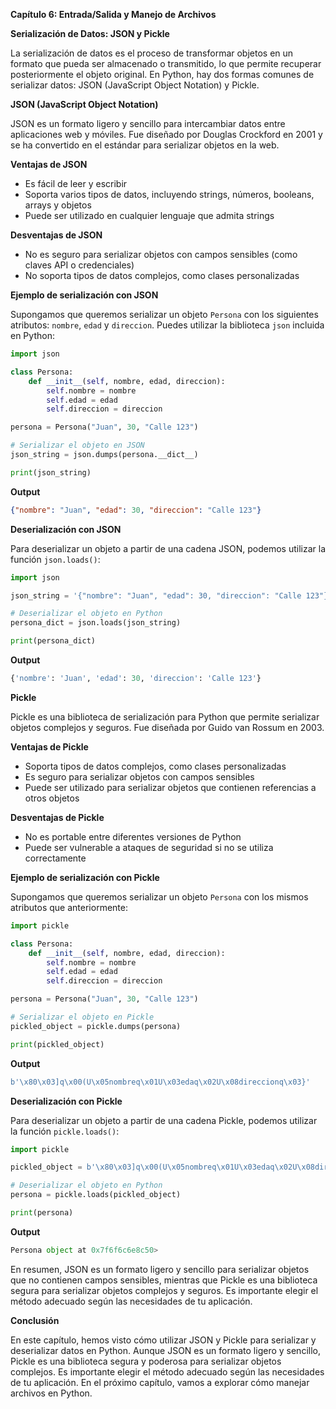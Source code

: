 **Capítulo 6: Entrada/Salida y Manejo de Archivos**

**Serialización de Datos: JSON y Pickle**

La serialización de datos es el proceso de transformar objetos en un formato que pueda ser almacenado o transmitido, lo que permite recuperar posteriormente el objeto original. En Python, hay dos formas comunes de serializar datos: JSON (JavaScript Object Notation) y Pickle.

**JSON (JavaScript Object Notation)**

JSON es un formato ligero y sencillo para intercambiar datos entre aplicaciones web y móviles. Fue diseñado por Douglas Crockford en 2001 y se ha convertido en el estándar para serializar objetos en la web.

**Ventajas de JSON**

* Es fácil de leer y escribir
* Soporta varios tipos de datos, incluyendo strings, números, booleans, arrays y objetos
* Puede ser utilizado en cualquier lenguaje que admita strings

**Desventajas de JSON**

* No es seguro para serializar objetos con campos sensibles (como claves API o credenciales)
* No soporta tipos de datos complejos, como clases personalizadas

**Ejemplo de serialización con JSON**

Supongamos que queremos serializar un objeto `Persona` con los siguientes atributos: `nombre`, `edad` y `direccion`. Puedes utilizar la biblioteca `json` incluida en Python:
```python
import json

class Persona:
    def __init__(self, nombre, edad, direccion):
        self.nombre = nombre
        self.edad = edad
        self.direccion = direccion

persona = Persona("Juan", 30, "Calle 123")

# Serializar el objeto en JSON
json_string = json.dumps(persona.__dict__)

print(json_string)
```
**Output**
```json
{"nombre": "Juan", "edad": 30, "direccion": "Calle 123"}
```
**Deserialización con JSON**

Para deserializar un objeto a partir de una cadena JSON, podemos utilizar la función `json.loads()`:
```python
import json

json_string = '{"nombre": "Juan", "edad": 30, "direccion": "Calle 123"}'

# Deserializar el objeto en Python
persona_dict = json.loads(json_string)

print(persona_dict)
```
**Output**
```python
{'nombre': 'Juan', 'edad': 30, 'direccion': 'Calle 123'}
```
**Pickle**

Pickle es una biblioteca de serialización para Python que permite serializar objetos complejos y seguros. Fue diseñada por Guido van Rossum en 2003.

**Ventajas de Pickle**

* Soporta tipos de datos complejos, como clases personalizadas
* Es seguro para serializar objetos con campos sensibles
* Puede ser utilizado para serializar objetos que contienen referencias a otros objetos

**Desventajas de Pickle**

* No es portable entre diferentes versiones de Python
* Puede ser vulnerable a ataques de seguridad si no se utiliza correctamente

**Ejemplo de serialización con Pickle**

Supongamos que queremos serializar un objeto `Persona` con los mismos atributos que anteriormente:
```python
import pickle

class Persona:
    def __init__(self, nombre, edad, direccion):
        self.nombre = nombre
        self.edad = edad
        self.direccion = direccion

persona = Persona("Juan", 30, "Calle 123")

# Serializar el objeto en Pickle
pickled_object = pickle.dumps(persona)

print(pickled_object)
```
**Output**
```python
b'\x80\x03]q\x00(U\x05nombreq\x01U\x03edaq\x02U\x08direccionq\x03}'
```
**Deserialización con Pickle**

Para deserializar un objeto a partir de una cadena Pickle, podemos utilizar la función `pickle.loads()`:
```python
import pickle

pickled_object = b'\x80\x03]q\x00(U\x05nombreq\x01U\x03edaq\x02U\x08direccionq\x03}'

# Deserializar el objeto en Python
persona = pickle.loads(pickled_object)

print(persona)
```
**Output**
```python
Persona object at 0x7f6f6c6e8c50>
```
En resumen, JSON es un formato ligero y sencillo para serializar objetos que no contienen campos sensibles, mientras que Pickle es una biblioteca segura para serializar objetos complejos y seguros. Es importante elegir el método adecuado según las necesidades de tu aplicación.

**Conclusión**

En este capítulo, hemos visto cómo utilizar JSON y Pickle para serializar y deserializar datos en Python. Aunque JSON es un formato ligero y sencillo, Pickle es una biblioteca segura y poderosa para serializar objetos complejos. Es importante elegir el método adecuado según las necesidades de tu aplicación. En el próximo capítulo, vamos a explorar cómo manejar archivos en Python.